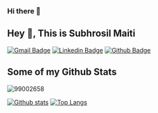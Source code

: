 ### Hi there 👋
## Hey 👋, This is Subhrosil Maiti
[![Gmail Badge](https://img.shields.io/badge/-subhrosil.maiti@ltts.com-c14438?style=flat&logo=Gmail&logoColor=white&link=mailto:subhrosil.maiti@ltts.com)](mailto:subhrosil.maiti@ltts.com) 
[![Linkedin Badge](https://img.shields.io/badge/-www.linkedin.com/in/subhrosilmaiti-0072b1?style=flat&logo=Linkedin&logoColor=white&link=https://www.linkedin.com/in/www.linkedin.com/in/subhrosilmaiti/)](https://www.linkedin.com/in/www.linkedin.com/in/subhrosilmaiti/)
[![Github Badge](https://img.shields.io/badge/-99002658-grey?style=flat&logo=github&logoColor=white&link=https://github.com/99002658/)](https://www.github.com/99002658/) 
<!--![Profile views](https://gpvc.arturio.dev/[99002658])-->
## Some of my Github Stats
<p align=left> <img src=https://komarev.com/ghpvc/?username=99002658 alt=99002658 /> </p>

[![Github stats](https://github-readme-stats.vercel.app/api?username=99002658&show_icons=true&include_all_commits=true)](https://github.com/99002658/github-readme-stats)
[![Top Langs](https://github-readme-stats.vercel.app/api/top-langs/?username=99002658&layout=compact)](https://github.com/99002658/github-readme-stats)

<!--
**99002658/99002658** is a ✨ _special_ ✨ repository because its `README.md` (this file) appears on your GitHub profile.

Here are some ideas to get you started:

- 🔭 I’m currently working on ...
- 🌱 I’m currently learning ...
- 👯 I’m looking to collaborate on ...
- 🤔 I’m looking for help with ...
- 💬 Ask me about ...
- 📫 How to reach me: ...
- 😄 Pronouns: ...
- ⚡ Fun fact: ...
-->
